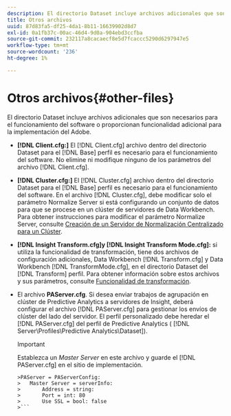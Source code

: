```yaml
---
description: El directorio Dataset incluye archivos adicionales que son necesarios para el funcionamiento del software o proporcionan funcionalidad adicional para la implementación del Adobe.
title: Otros archivos
uuid: 87d83fa5-df25-4da1-8b11-16639902d8d7
exl-id: 0a1fb37c-00ac-46d4-9d0a-904ebd3ccfba
source-git-commit: 232117a8cacaecf8e5d7fcaccc5290d6297947e5
workflow-type: tm+mt
source-wordcount: '236'
ht-degree: 1%

---
```


# Otros archivos{#other-files}

El directorio Dataset incluye archivos adicionales que son necesarios para el funcionamiento del software o proporcionan funcionalidad adicional para la implementación del Adobe.

* **[!DNL Client.cfg:]** El  [!DNL Client.cfg] archivo dentro del directorio Dataset para el  [!DNL Base] perfil es necesario para el funcionamiento del software. No elimine ni modifique ninguno de los parámetros del archivo [!DNL Client.cfg].

* **[!DNL Cluster.cfg:]** El  [!DNL Cluster.cfg] archivo dentro del directorio Dataset para el  [!DNL Base] perfil es necesario para el funcionamiento del software. En el archivo [!DNL Cluster.cfg], debe modificar solo el parámetro Normalize Server si está configurando un conjunto de datos para que se procese en un clúster de servidores de Data Workbench. Para obtener instrucciones para modificar el parámetro Normalize Server, consulte [Creación de un Servidor de Normalización Centralizado para un Clúster](../../../home/c-dataset-const-proc/c-log-proc-config-file/c-ins-svr-file-svr-unit.md).

* **[!DNL Insight Transform.cfg]y  [!DNL Insight Transform Mode.cfg]:** si utiliza la funcionalidad de transformación, tiene dos archivos de configuración adicionales, Data Workbench  [!DNL Transform.cfg] y Data Workbench  [!DNL TransformMode.cfg], en el directorio Dataset del  [!DNL Transform] perfil. Para obtener información sobre estos archivos y sus parámetros, consulte [Funcionalidad de transformación](https://experienceleague.adobe.com/docs/data-workbench/using/server-admin-install/transform/t-config-tfm.html).

* El archivo **PAServer.cfg**. Si desea enviar trabajos de agrupación en clúster de Predictive Analytics a servidores de Insight, deberá configurar el archivo [!DNL PAServer.cfg] para gestionar los envíos de clúster del lado del servidor.
El perfil personalizado debe heredar el [!DNL PAServer.cfg] del perfil de Predictive Analytics ( [!DNL Server\Profiles\Predictive Analytics\Dataset]).

   >[!IMPORTANT]
   >
   >Establezca un *Master Server* en este archivo y guarde el [!DNL PAServer.cfg] en el sitio de implementación.
   >
   >
   ```
   >PAServer = PAServerConfig: 
   >   Master Server = serverInfo: 
   >       Address = string: 
   >       Port = int: 80
   >       Use SSL = bool: false
   >```
